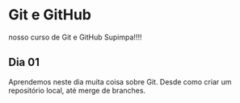 # Git e GitHub

nosso curso de Git e GitHub Supimpa!!!!

## Dia 01

Aprendemos neste dia muita coisa sobre Git.
Desde como criar um repositório local, até merge de branches.